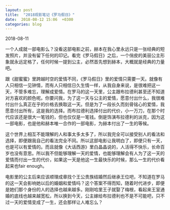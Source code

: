 ```yaml
---
layout: post
title:  "2018观影笔记《罗马假日》"
date:  2018-08-12 15:06  +0300
categories: blog
---
```


2018-08-11

一个人成就一部电影么？没看这部电影之前，赫本在我心里永远只是一张经典的短发照片，并没有留下任何的印记。看完《罗马假日》之后，一个俏皮的美丽公主形象就永远定格了，任何时候一提到公主，必然首先想到赫本，大概就是经典的力量吧。

跟《甜蜜蜜》里跨越时空的爱情不同，《罗马假日》里的爱情只需要一天。就像有人只相信一见钟情，而有人只相信日久生情一样，从我自身来说，是很难把这一天，不管多难忘，理解成爱情。在罗马的这一天里，公主跟布拉德利甚至还不知道对方喜欢的颜色呢。你要问我，为了这一天与公主的爱情，愿意付出什么，我很难付出什么真正在乎的价格去换取这一天。但是为了一段长久而刻骨铭心的爱情，我愿意付出所有，这是我的选择。而布拉德利选择付出的代价，小一万刀，在那个时代应该还是很大一笔钱的，但也仅仅是一笔钱。倒是饰演布拉德利的派克，因为这一部电影，也是他和赫本唯一合作的一部电影，为赫本付出了一生的等候。

这个世界上相互不能理解的人和事太多太多了，所以我完全可以接受别人的看法和选择，即便跟我自己的看法完全不同。所以这部电影让我明白了，即便只有一天，也是可以有爱情的。而且就像《大话西游》里白晶晶说的，人活得不快乐，长命百岁也没有意思。所以我不但能够理解一天的爱情，也能够理解会有人为了这一天的爱情而付出一生的代价，如果这一天是他这一生最快乐的时候，那么一生的代价看起来也fair enough。

电影里的公主后来应该顺理成章找个王公贵族结婚然后继承王位吧，不知道在罗马的这一天会影响她以后的婚姻和爱情吗？这个答案不得而知，随着时代进步，即便是她们那个身份的人的选择也越来越多。刚刚哈里王子就娶了梅根，看起来王室通婚的底线也越来越宽松，所以换到今天，公主嫁给布拉德利也不是不可能吧，只不过一天的爱情变成了一生，还会那样让人难忘么？




<!--end-->
